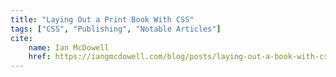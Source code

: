 ```yaml
---
title: "Laying Out a Print Book With CSS"
tags: ["CSS", "Publishing", "Notable Articles"]
cite:
    name: Ian McDowell
    href: https://iangmcdowell.com/blog/posts/laying-out-a-book-with-css/
---
```

